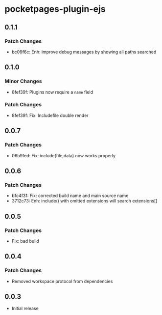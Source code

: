 # pocketpages-plugin-ejs

## 0.1.1

### Patch Changes

- bc09f6c: Enh: improve debug messages by showing all paths searched

## 0.1.0

### Minor Changes

- 8fef39f: Plugins now require a `name` field

### Patch Changes

- 8fef39f: Fix: Includefile double render

## 0.0.7

### Patch Changes

- 06b9fed: Fix: include(file,data) now works properly

## 0.0.6

### Patch Changes

- b1c4f31: Fix: corrected build name and main source name
- 3712c73: Enh: include() with omitted extensions will search extensions[]

## 0.0.5

### Patch Changes

- Fix: bad build

## 0.0.4

### Patch Changes

- Removed workspace protocol from dependencies

## 0.0.3

- Initial release
